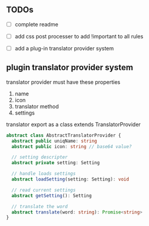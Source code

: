 TODOs
--------------
- [ ] complete readme
- [ ] add css post processer to add !important to all rules
- [ ] add a plug-in translator provider system


## plugin translator provider system
translator provider must have these properties
1. name
2. icon
3. translator method
4. settings

translator export as a class extends TranslatorProvider
```typescript
abstract class AbstractTranslatorProvider {
  abstract public uniqName: string
  abstract public icon: string // base64 value?

  // setting descripter
  abstract private setting: Setting

  // handle loads settings
  abstract loadSetting(setting: Setting): void

  // read current settings
  abstract getSetting(): Setting

  // translate the word
  abstract translate(word: string): Promise<string>
}
```
